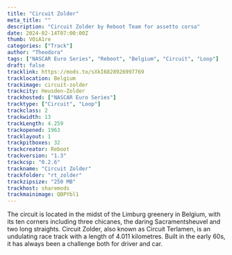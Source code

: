 ```yaml
---
title: "Circuit Zolder"
meta_title: ""
description: "Circuit Zolder by Reboot Team for assetto corsa"
date: 2024-02-14T07:00:00Z
thumb: VOiA1re
categories: ["Track"]
author: "Theodora"
tags: ["NASCAR Euro Series", "Reboot", "Belgium", "Circuit", "Loop"]
draft: false
tracklink: https://mods.to/sXkI6828926997769
tracklocation: Belgium
trackimage: circuit-zolder
trackcity: Heusden-Zolder
trackhosted: ["NASCAR Euro Series"]
tracktype: ["Circuit", "Loop"]
trackclass: 2 
trackwidth: 13
trackLength: 4.259
trackopened: 1963
tracklayout: 1
trackpitboxes: 32
trackcreator: Reboot
trackversion: "1.3"
trackcsp: "0.2.6"
trackname: "Circuit Zolder"
trackfolder: "rt_zolder"
trackzipsize: "250 MB"
trackhost: sharemods
trackmainimage: QBPYbl1
---
```


The circuit is located in the midst of the Limburg greenery in Belgium, with its ten corners including three chicanes, the daring Sacramentsheuvel and two long straights. Circuit Zolder, also known as Circuit Terlamen, is an undulating race track with a length of 4.011 kilometres. Built in the early 60s, it has always been a challenge both for driver and car.